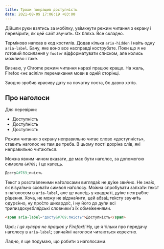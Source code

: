 ```yaml
---
title: Трохи покращив доступність
date: 2021-08-09 17:06:19 +03:00
---
```


Дійшли руки взятись за мобілку, увімкнути режим читання з екрану і перевірити, як цей сайт звучить. Ох бляха. Все складно.

Терміново напхав в код костилів. Додав кілька `aria-hidden` і наіть одну `aria-label`. Бачу, яке воно все насправді кострубате. Поки що я не готовий посилання у `footer` відформатувати списком, але колись можливо і таке.

Визнаю, у Chrome режим читання наразі працює краще. На жаль, Firefox «нє асіліл» перемикання мови в одній сторінці.

Заодно зробив красиву дату на початку поста, бо давно хотів.


Про наголоси
------------

Для перевірки:

 - Доступність
 - Досту&#769;пність
 - <span aria-label="досту&#769;пність">Доступність</span>

Режим читання з екрану неправильно читає слово «доступність», ставить наголос не там де треба. В цьому пості дохріна слів, які неправильно читаються.

Можна явним чином вказати, де має бути наголос, за допомогою символа `&#769;` і це капець.

```html
Досту&#769;пність
```

Текст з розста&#769;вленими на&#769;голосами вигляда&#769;є не ду&#769;же зви&#769;чно. Не зна&#769;ю, як візуа&#769;льно схова&#769;ти си&#769;мвол на&#769;голосу. Мо&#769;жна спро&#769;бувати запха&#769;ти текст з на&#769;голосом в `aria-label`, але це капе&#769;ць у квадра&#769;ті, ду&#769;же незгра&#769;бне рі&#769;шення. Хоча, не можу не відзна&#769;чити, цей абза&#769;ц те&#769;ксту звучи&#769;ть одурє&#769;нно, ну про&#769;сто шикардо&#769;с, і ну його до ду&#769;пи всі трипиздохуєбля&#769;дські словники&#769; з їх обме&#769;женнями.

```html
<span aria-label="досту&#769;пність">Доступність</span>
```

<span lang="en" aria-label="update">Upd.:</span> _і ця хулєра не працює у Firefox!!_ Ну, це я тільки про передачу наголосу в `aria-label`; звичайні наголоси читаються коректно.

Ладно, я ще подумаю, що робити з наголосами.
